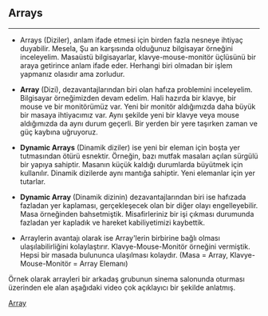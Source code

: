 ## Arrays
---
- Arrays (Diziler), anlam ifade etmesi için birden fazla nesneye ihtiyaç duyabilir. Mesela, Şu an karşısında olduğunuz bilgisayar örneğini inceleyelim. Masaüstü bilgisayarlar, klavye-mouse-monitör üçlüsünü bir araya getirince anlam ifade eder. Herhangi biri olmadan bir işlem yapmanız olasıdır ama zorludur.

- **Array** (Dizi), dezavantajlarından biri olan hafıza problemini inceleyelim. Bilgisayar örneğimizden devam edelim. Hali hazırda bir klavye, bir mouse ve bir monitörümüz var. Yeni bir monitör aldığımızda daha büyük bir masaya ihtiyacımız var. Aynı şekilde yeni bir klavye veya mouse aldığımızda da aynı durum geçerli. Bir yerden bir yere taşırken zaman ve güç kaybına uğruyoruz.

- **Dynamic Arrays** (Dinamik diziler) ise yeni bir eleman için boşta yer tutmasından ötürü esnektir. Örneğin, bazı mutfak masaları açılan sürgülü bir yapıya sahiptir. Masanın küçük kaldığı durumlarda büyütmek için kullanılır. Dinamik dizilerde aynı mantığa sahiptir. Yeni elemanlar için yer tutarlar.

- **Dynamic Array** (Dinamik dizinin) dezavantajlarından biri ise hafızada fazladan yer kaplaması, gerçekleşecek olan bir diğer olayı engelleyebilir. Masa örneğinden bahsetmiştik. Misafirleriniz bir işi çıkması durumunda fazladan yer kapladık ve hareket kabiliyetimizi kaybettik.

- Arraylerin avantajı olarak ise Array'lerin birbirine bağlı olması ulaşılabilirliğini kolaylaştırır. Klavye-Mouse-Monitör örneğini vermiştik. Hepsi bir masada bulununca ulaşılması kolaydır. (Masa = Array, Klavye-Mouse-Monitör = Array Elemanı)

Örnek olarak arrayleri bir arkadaş grubunun sinema salonunda oturması üzerinden ele alan aşağıdaki video çok açıklayıcı bir şekilde anlatmış.

[Array](https://youtu.be/GRYu7xbGYDg)